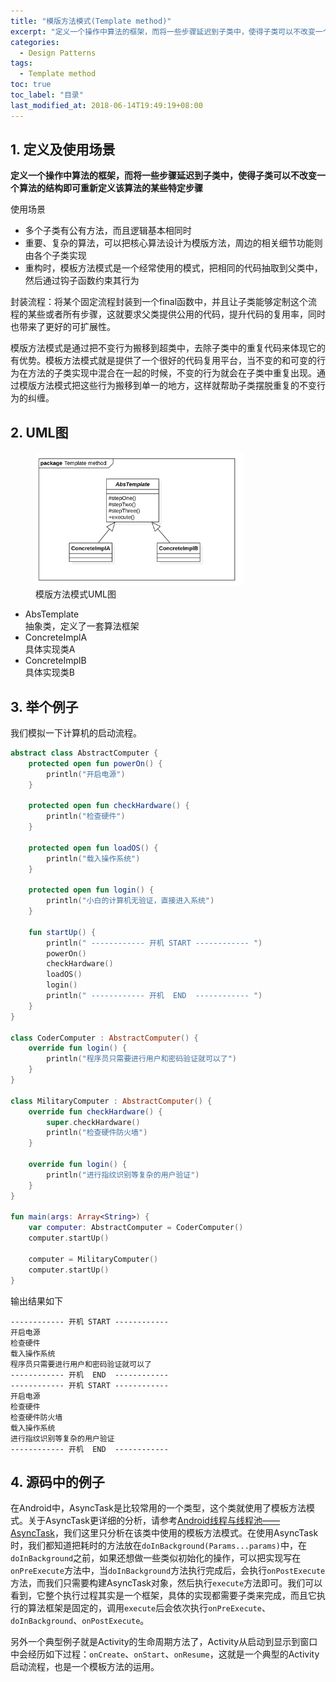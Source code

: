 ```yaml
---
title: "模版方法模式(Template method)"
excerpt: "定义一个操作中算法的框架，而将一些步骤延迟到子类中，使得子类可以不改变一个算法的结构即可重新定义该算法的某些特定步骤"
categories:
  - Design Patterns
tags:
  - Template method
toc: true
toc_label: "目录"
last_modified_at: 2018-06-14T19:49:19+08:00
---
```


## 1. 定义及使用场景

**定义一个操作中算法的框架，而将一些步骤延迟到子类中，使得子类可以不改变一个算法的结构即可重新定义该算法的某些特定步骤**

使用场景  
- 多个子类有公有方法，而且逻辑基本相同时
- 重要、复杂的算法，可以把核心算法设计为模版方法，周边的相关细节功能则由各个子类实现
- 重构时，模板方法模式是一个经常使用的模式，把相同的代码抽取到父类中，然后通过钩子函数约束其行为

封装流程：将某个固定流程封装到一个final函数中，并且让子类能够定制这个流程的某些或者所有步骤，这就要求父类提供公用的代码，提升代码的复用率，同时也带来了更好的可扩展性。

模版方法模式是通过把不变行为搬移到超类中，去除子类中的重复代码来体现它的有优势。模板方法模式就是提供了一个很好的代码复用平台，当不变的和可变的行为在方法的子类实现中混合在一起的时候，不变的行为就会在子类中重复出现。通过模版方法模式把这些行为搬移到单一的地方，这样就帮助子类摆脱重复的不变行为的纠缠。

## 2. UML图

<figure style="width: 66%" class="align-center">
    <img src="/assets/images/design-pattern/template-method.png">
    <figcaption>模版方法模式UML图</figcaption>
</figure>

- AbsTemplate  
  抽象类，定义了一套算法框架
- ConcreteImplA  
  具体实现类A
- ConcreteImplB  
  具体实现类B

## 3. 举个例子
我们模拟一下计算机的启动流程。

```kotlin
abstract class AbstractComputer {
    protected open fun powerOn() {
        println("开启电源")
    }

    protected open fun checkHardware() {
        println("检查硬件")
    }

    protected open fun loadOS() {
        println("载入操作系统")
    }

    protected open fun login() {
        println("小白的计算机无验证，直接进入系统")
    }

    fun startUp() {
        println(" ------------ 开机 START ------------ ")
        powerOn()
        checkHardware()
        loadOS()
        login()
        println(" ------------ 开机  END  ------------ ")
    }
}

class CoderComputer : AbstractComputer() {
    override fun login() {
        println("程序员只需要进行用户和密码验证就可以了")
    }
}

class MilitaryComputer : AbstractComputer() {
    override fun checkHardware() {
        super.checkHardware()
        println("检查硬件防火墙")
    }

    override fun login() {
        println("进行指纹识别等复杂的用户验证")
    }
}

fun main(args: Array<String>) {
    var computer: AbstractComputer = CoderComputer()
    computer.startUp()

    computer = MilitaryComputer()
    computer.startUp()
}
```

输出结果如下
```text
------------ 开机 START ------------
开启电源
检查硬件
载入操作系统
程序员只需要进行用户和密码验证就可以了
------------ 开机  END  ------------
------------ 开机 START ------------
开启电源
检查硬件
检查硬件防火墙
载入操作系统
进行指纹识别等复杂的用户验证
------------ 开机  END  ------------
```

## 4. 源码中的例子

在Android中，AsyncTask是比较常用的一个类型，这个类就使用了模板方法模式。关于AsyncTask更详细的分析，请参考[Android线程与线程池——AsyncTask](/android/Android%E7%BA%BF%E7%A8%8B%E4%B8%8E%E7%BA%BF%E7%A8%8B%E6%B1%A0/#21-asynctask)，我们这里只分析在该类中使用的模板方法模式。在使用AsyncTask时，我们都知道把耗时的方法放在`doInBackground(Params...params)`中，在`doInBackground`之前，如果还想做一些类似初始化的操作，可以把实现写在`onPreExecute`方法中，当`doInBackground`方法执行完成后，会执行`onPostExecute`方法，而我们只需要构建AsyncTask对象，然后执行`execute`方法即可。我们可以看到，它整个执行过程其实是一个框架，具体的实现都需要子类来完成，而且它执行的算法框架是固定的，调用`execute`后会依次执行`onPreExecute`、`doInBackground`、`onPostExecute`。

另外一个典型例子就是Activity的生命周期方法了，Activity从启动到显示到窗口中会经历如下过程：`onCreate`、`onStart`、`onResume`，这就是一个典型的Activity启动流程，也是一个模板方法的运用。